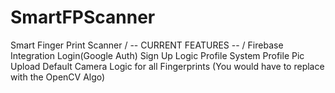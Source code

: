 # SmartFPScanner
Smart Finger Print Scanner
/ --  CURRENT FEATURES  -- /
Firebase Integration
Login(Google Auth)
Sign Up Logic
Profile System
Profile Pic Upload
Default Camera Logic for all Fingerprints (You would have to replace with the OpenCV Algo)
